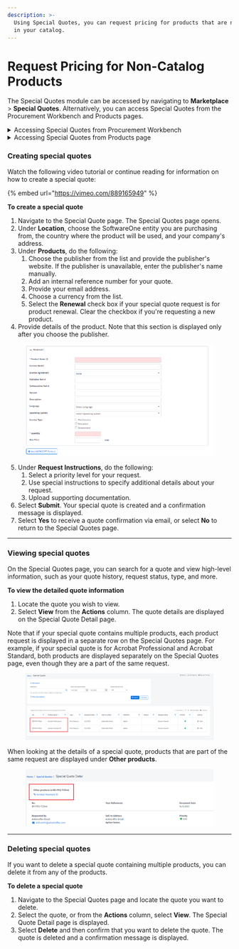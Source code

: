 ```yaml
---
description: >-
  Using Special Quotes, you can request pricing for products that are not listed
  in your catalog.
---
```


# Request Pricing for Non-Catalog Products

The Special Quotes module can be accessed by navigating to **Marketplace** > **Special Quotes**. Alternatively, you can access Special Quotes from the Procurement Workbench and Products pages.

<details>

<summary>Accessing Special Quotes from Procurement Workbench</summary>

From the Procurement Workbench page:

1. Navigate to **Marketplace** and select **Procurement Workbench**.&#x20;
2. Select the **Open Product Requests** tab from the Procurement Workbench page and then select **Request Special Quote**.

</details>

<details>

<summary>Accessing Special Quotes from Products page</summary>

From the Products page:

1. Navigate to **Marketplace** and select **Products**.
2. Under **Can we help you?**, select **Request Special Quote from our Team**.

</details>

### Creating special quotes <a href="#createquote" id="createquote"></a>

Watch the following video tutorial or continue reading for information on how to create a special quote:

{% embed url="https://vimeo.com/889165949" %}

**To create a special quote**

1. Navigate to the Special Quote page. The Special Quotes page opens.&#x20;
2. Under **Location**, choose the SoftwareOne entity you are purchasing from, the country where the product will be used, and your company's address.
3. Under **Products**, do the following:
   1. Choose the publisher from the list and provide the publisher's website. If the publisher is unavailable, enter the publisher's name manually.
   2. Add an internal reference number for your quote.&#x20;
   3. Provide your email address.
   4. Choose a currency from the list.
   5. Select the **Renewal** check box if your special quote request is for product renewal. Clear the checkbox if you're requesting a new product.
4. Provide details of the product. Note that this section is displayed only after you choose the publisher.

<figure><img src="../../../.gitbook/assets/image (12) (1) (1) (1) (1) (1) (1) (1) (1) (1).png" alt=""><figcaption></figcaption></figure>

5. Under **Request Instructions**, do the following:
   1. Select a priority level for your request.&#x20;
   2. Use special instructions to specify additional details about your request.
   3. Upload supporting documentation.
6. Select **Submit**. Your special quote is created and a confirmation message is displayed.
7. Select **Yes** to receive a quote confirmation via email, or select **No** to return to the Special Quotes page.

***

### Viewing special quotes

On the Special Quotes page, you can search for a quote and view high-level information, such as your quote history, request status, type, and more.&#x20;

**To view the detailed quote information**

1. Locate the quote you wish to view.
2. Select **View** from the **Actions** column. The quote details are displayed on the Special Quote Detail page.

Note that if your special quote contains multiple products, each product request is displayed in a separate row on the Special Quotes page. For example, if your special quote is for Acrobat Professional and Acrobat Standard, both products are displayed separately on the Special Quotes page, even though they are a part of the same request.&#x20;

<figure><img src="../../../.gitbook/assets/Special_Quotes.png" alt=""><figcaption></figcaption></figure>

When looking at the details of a special quote, products that are part of the same request are displayed under **Other products**.

<figure><img src="../../../.gitbook/assets/Other_Products.png" alt=""><figcaption></figcaption></figure>

***

### Deleting special quotes

If you want to delete a special quote containing multiple products, you can delete it from any of the products.

**To delete a special quote**

1. Navigate to the Special Quotes page and locate the quote you want to delete.
2. Select the quote, or from the **Actions** column, select **View**. The Special Quote Detail page is displayed.
3. Select **Delete** and then confirm that you want to delete the quote. The quote is deleted and a confirmation message is displayed.&#x20;
